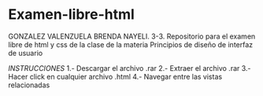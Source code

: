 # Examen-libre-html
GONZALEZ VALENZUELA BRENDA NAYELI. 3-3. Repositorio para el examen libre de html y css de la clase de la materia Principios de diseño de interfaz de usuario

*INSTRUCCIONES*
1.- Descargar el archivo .rar
2.- Extraer el archivo .rar
3.- Hacer click en cualquier archivo .html
4.- Navegar entre las vistas relacionadas
